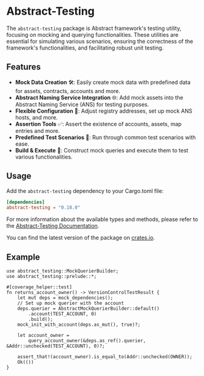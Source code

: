 
[//]: # (TODO: Re-introduce when this becomes relevant.)

# Abstract-Testing

The `abstract-testing` package is Abstract framework's testing utility, focusing on mocking and querying
functionalities. These utilities are essential for simulating various scenarios, ensuring the correctness of the
framework's functionalities, and facilitating robust unit testing.

## Features

- ️**Mock Data Creation** 🛠: Easily create mock data with predefined data for assets, contracts, accounts and more.
- **Abstract Naming Service Integration** 🌐: Add mock assets into the Abstract Naming Service (ANS) for testing
  purposes.
- **Flexible Configuration** 🔧: Adjust registry addresses, set up mock ANS hosts, and more.
- **Assertion Tools** ✅: Assert the existence of accounts, assets, map entries and more.
- **Predefined Test Scenarios** 📝: Run through common test scenarios with ease.
- **Build & Execute** 🔄: Construct mock queries and execute them to test various functionalities.

## Usage

Add the `abstract-testing` dependency to your Cargo.toml file:

```toml
[dependencies]
abstract-testing = "0.18.0"
```

For more information about the available types and methods, please refer to
the <a href="https://docs.rs/abstract-testing/0.18.0/abstract_testing/" target="_blank">Abstract-Testing
Documentation</a>.

You can find the latest version of the package on [crates.io](https://crates.io/crates/abstract-testing).

## Example

```rust,no_run
use abstract_testing::MockQuerierBuilder;
use abstract_testing::prelude::*;

#[coverage_helper::test]
fn returns_account_owner() -> VersionControlTestResult {
    let mut deps = mock_dependencies();
    // Set up mock querier with the account
    deps.querier = AbstractMockQuerierBuilder::default()
        .account(TEST_ACCOUNT, 0)
        .build();
    mock_init_with_account(deps.as_mut(), true)?;

    let account_owner =
        query_account_owner(&deps.as_ref().querier, &Addr::unchecked(TEST_ACCOUNT), 0)?;

    assert_that!(account_owner).is_equal_to(Addr::unchecked(OWNER));
    Ok(())
}
```

